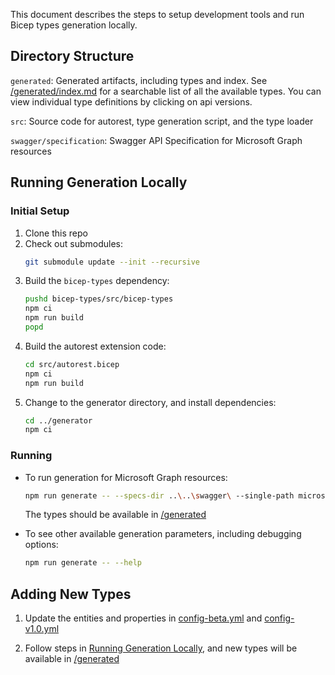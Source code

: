 This document describes the steps to setup development tools and run Bicep types generation locally.

## Directory Structure

`generated`: Generated artifacts, including types and index. See [/generated/index.md](./generated/index.md) for a searchable list of all the available types. You can view individual type definitions by clicking on api versions.

`src`: Source code for autorest, type generation script, and the type loader

`swagger/specification`: Swagger API Specification for Microsoft Graph resources

## Running Generation Locally
### Initial Setup
1. Clone this repo
1. Check out submodules:
    ```sh
    git submodule update --init --recursive
    ```
1. Build the `bicep-types` dependency:
    ```sh
    pushd bicep-types/src/bicep-types
    npm ci
    npm run build
    popd
    ```
1. Build the autorest extension code:
    ```sh
    cd src/autorest.bicep
    npm ci
    npm run build
    ```
1. Change to the generator directory, and install dependencies:
    ```sh
    cd ../generator
    npm ci
    ```

### Running
- To run generation for Microsoft Graph resources:
    ```sh
    npm run generate -- --specs-dir ..\..\swagger\ --single-path microsoftgraph
    ```
    The types should be available in [/generated](./generated)

- To see other available generation parameters, including debugging options:
    ```sh
    npm run generate -- --help
    ```

## Adding New Types
1. Update the entities and properties in [config-beta.yml](src\swagger-generation\config-beta.yml) and [config-v1.0.yml](src\swagger-generation\config-beta.yml)

1. Follow steps in [Running Generation Locally](#running-generation-locally), and new types will be available in [/generated](./generated)
